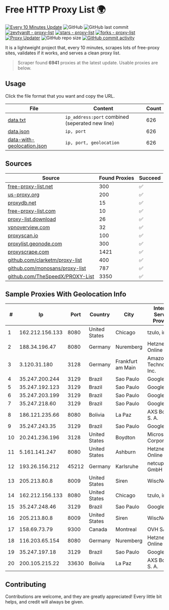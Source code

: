 
# Free HTTP Proxy List 🌍

[![Every 10 Minutes Update](https://github.com/mertguvencli/http-proxy-list/actions/workflows/main.yml/badge.svg?branch=main)](https://github.com/mertguvencli/http-proxy-list/actions/workflows/main.yml)
![GitHub](https://img.shields.io/github/license/mertguvencli/http-proxy-list)
![GitHub last commit](https://img.shields.io/github/last-commit/mertguvencli/http-proxy-list)
[![zevtyardt - proxy-list](https://img.shields.io/static/v1?label=zevtyardt&message=proxy-list&color=blue&logo=github)](https://github.com/zevtyardt/proxy-list "Go to GitHub repo")
[![stars - proxy-list](https://img.shields.io/github/stars/zevtyardt/proxy-list?style=social)](https://github.com/zevtyardt/proxy-list)
[![forks - proxy-list](https://img.shields.io/github/forks/zevtyardt/proxy-list?style=social)](https://github.com/zevtyardt/proxy-list)
[![Proxy Updater](https://github.com/zevtyardt/proxy-list/workflows/Proxy%20Updater/badge.svg)](https://github.com/zevtyardt/proxy-list/actions?query=workflow:"Proxy+Updater")
![GitHub repo size](https://img.shields.io/github/repo-size/zevtyardt/proxy-list)
[![GitHub commit activity](https://img.shields.io/github/commit-activity/m/zevtyardt/proxy-list?logo=commits)](https://github.com/zevtyardt/proxy-list/commits/main)

It is a lightweight project that, every 10 minutes, scrapes lots of free-proxy sites, validates if it works, and serves a clean proxy list.

> Scraper found **6941** proxies at the latest update. Usable proxies are below.

## Usage

Click the file format that you want and copy the URL.

|File|Content|Count|
|----|-------|-----|
|[data.txt](https://raw.githubusercontent.com/mertguvencli/http-proxy-list/main/proxy-list/data.txt)|`ip_address:port` combined (seperated new line)|626|
|[data.json](https://raw.githubusercontent.com/mertguvencli/http-proxy-list/main/proxy-list/data.json)|`ip, port`|626|
|[data-with-geolocation.json](https://raw.githubusercontent.com/mertguvencli/http-proxy-list/main/proxy-list/data-with-geolocation.json)|`ip, port, geolocation`|626|

## Sources

|Source|Found Proxies|Succeed|
|------|-------------|-------|
|[free-proxy-list.net](https://free-proxy-list.net)|300|✅|
|[us-proxy.org](https://www.us-proxy.org)|200|✅|
|[proxydb.net](http://proxydb.net)|15|✅|
|[free-proxy-list.com](https://free-proxy-list.com/?page=&port=&type%5B%5D=http&type%5B%5D=https&up_time=0&search=Search)|10|✅|
|[proxy-list.download](https://www.proxy-list.download/HTTP)|26|✅|
|[vpnoverview.com](https://vpnoverview.com/privacy/anonymous-browsing/free-proxy-servers)|32|✅|
|[proxyscan.io](https://www.proxyscan.io)|100|✅|
|[proxylist.geonode.com](https://proxylist.geonode.com/api/proxy-list?limit=300&page=1&sort_by=lastChecked&sort_type=desc&protocols=http,https)|300|✅|
|[proxyscrape.com](https://api.proxyscrape.com/v2/?request=displayproxies&protocol=http&timeout=10000&country=all&ssl=all&anonymity=all)|1421|✅|
|[github.com/clarketm/proxy-list](https://raw.githubusercontent.com/clarketm/proxy-list/master/proxy-list-raw.txt)|400|✅|
|[github.com/monosans/proxy-list](https://raw.githubusercontent.com/monosans/proxy-list/main/proxies/http.txt)|787|✅|
|[github.com/TheSpeedX/PROXY-List](https://raw.githubusercontent.com/TheSpeedX/PROXY-List/master/http.txt)|3350|✅|


## Sample Proxies With Geolocation Info

|#|Ip|Port|Country|City|Internet Service Provider|
|-|--|----|-------|----|-------------------------|
|1|162.212.156.133|8080|United States|Chicago|tzulo, inc.|
|2|188.34.196.47|8080|Germany|Nuremberg|Hetzner Online GmbH|
|3|3.120.31.180|3128|Germany|Frankfurt am Main|Amazon Technologies Inc.|
|4|35.247.200.244|3129|Brazil|Sao Paulo|Google LLC|
|5|35.247.192.123|3129|Brazil|Sao Paulo|Google LLC|
|6|35.247.203.199|3129|Brazil|Sao Paulo|Google LLC|
|7|35.247.218.60|3129|Brazil|Sao Paulo|Google LLC|
|8|186.121.235.66|8080|Bolivia|La Paz|AXS Bolivia S. A.|
|9|35.247.243.35|3129|Brazil|Sao Paulo|Google LLC|
|10|20.241.236.196|3128|United States|Boydton|Microsoft Corporation|
|11|5.161.141.247|8080|United States|Ashburn|Hetzner Online GmbH|
|12|193.26.156.212|45212|Germany|Karlsruhe|netcup GmbH|
|13|205.213.80.8|8009|United States|Siren|WiscNet|
|14|162.212.156.133|8080|United States|Chicago|tzulo, inc.|
|15|35.247.248.46|3129|Brazil|Sao Paulo|Google LLC|
|16|205.213.80.8|8009|United States|Siren|WiscNet|
|17|158.69.73.79|9300|Canada|Montreal|OVH SAS|
|18|116.203.65.154|8080|Germany|Nuremberg|Hetzner Online GmbH|
|19|35.247.197.18|3129|Brazil|Sao Paulo|Google LLC|
|20|200.105.215.22|33630|Bolivia|La Paz|AXS Bolivia S. A.|



## Contributing

Contributions are welcome, and they are greatly appreciated! Every
little bit helps, and credit will always be given.


